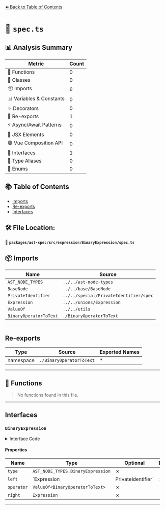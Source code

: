 [⬅️ Back to Table of Contents](../../../../../index.md)

# 📄 `spec.ts`

## 📊 Analysis Summary

| Metric | Count |
|--------|-------|
| 🔧 Functions | 0 |
| 🧱 Classes | 0 |
| 📦 Imports | 6 |
| 📊 Variables & Constants | 0 |
| ✨ Decorators | 0 |
| 🔄 Re-exports | 1 |
| ⚡ Async/Await Patterns | 0 |
| 💠 JSX Elements | 0 |
| 🟢 Vue Composition API | 0 |
| 📐 Interfaces | 1 |
| 📑 Type Aliases | 0 |
| 🎯 Enums | 0 |

## 📚 Table of Contents

- [Imports](#imports)
- [Re-exports](#re-exports)
- [Interfaces](#interfaces)

## 🛠️ File Location:
📂 **`packages/ast-spec/src/expression/BinaryExpression/spec.ts`**

## 📦 Imports

| Name | Source |
|------|--------|
| `AST_NODE_TYPES` | `../../ast-node-types` |
| `BaseNode` | `../../base/BaseNode` |
| `PrivateIdentifier` | `../../special/PrivateIdentifier/spec` |
| `Expression` | `../../unions/Expression` |
| `ValueOf` | `../../utils` |
| `BinaryOperatorToText` | `./BinaryOperatorToText` |


---

## Re-exports

| Type | Source | Exported Names |
|------|--------|----------------|
| namespace | `./BinaryOperatorToText` | * |


---

## 🔧 Functions

> No functions found in this file.


---

## Interfaces

### `BinaryExpression`

<details><summary>Interface Code</summary>

```ts
export interface BinaryExpression extends BaseNode {
  type: AST_NODE_TYPES.BinaryExpression;
  left: Expression | PrivateIdentifier;
  operator: ValueOf<BinaryOperatorToText>;
  right: Expression;
}
```
</details>

#### Properties

| Name | Type | Optional | Description |
|------|------|----------|-------------|
| `type` | `AST_NODE_TYPES.BinaryExpression` | ✗ |  |
| `left` | `Expression | PrivateIdentifier` | ✗ |  |
| `operator` | `ValueOf<BinaryOperatorToText>` | ✗ |  |
| `right` | `Expression` | ✗ |  |


---